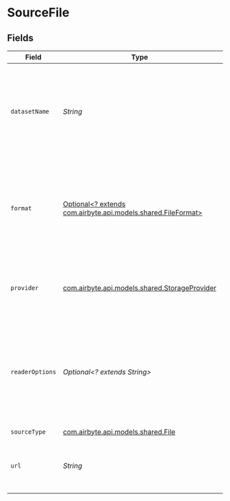 # SourceFile


## Fields

| Field                                                                                                                             | Type                                                                                                                              | Required                                                                                                                          | Description                                                                                                                       | Example                                                                                                                           |
| --------------------------------------------------------------------------------------------------------------------------------- | --------------------------------------------------------------------------------------------------------------------------------- | --------------------------------------------------------------------------------------------------------------------------------- | --------------------------------------------------------------------------------------------------------------------------------- | --------------------------------------------------------------------------------------------------------------------------------- |
| `datasetName`                                                                                                                     | *String*                                                                                                                          | :heavy_check_mark:                                                                                                                | The Name of the final table to replicate this file into (should include letters, numbers dash and underscores only).              |                                                                                                                                   |
| `format`                                                                                                                          | [Optional<? extends com.airbyte.api.models.shared.FileFormat>](../../models/shared/FileFormat.md)                                 | :heavy_minus_sign:                                                                                                                | The Format of the file which should be replicated (Warning: some formats may be experimental, please refer to the docs).          |                                                                                                                                   |
| `provider`                                                                                                                        | [com.airbyte.api.models.shared.StorageProvider](../../models/shared/StorageProvider.md)                                           | :heavy_check_mark:                                                                                                                | The storage Provider or Location of the file(s) which should be replicated.                                                       |                                                                                                                                   |
| `readerOptions`                                                                                                                   | *Optional<? extends String>*                                                                                                      | :heavy_minus_sign:                                                                                                                | This should be a string in JSON format. It depends on the chosen file format to provide additional options and tune its behavior. | {}                                                                                                                                |
| `sourceType`                                                                                                                      | [com.airbyte.api.models.shared.File](../../models/shared/File.md)                                                                 | :heavy_check_mark:                                                                                                                | N/A                                                                                                                               |                                                                                                                                   |
| `url`                                                                                                                             | *String*                                                                                                                          | :heavy_check_mark:                                                                                                                | The URL path to access the file which should be replicated.                                                                       | https://storage.googleapis.com/covid19-open-data/v2/latest/epidemiology.csv                                                       |